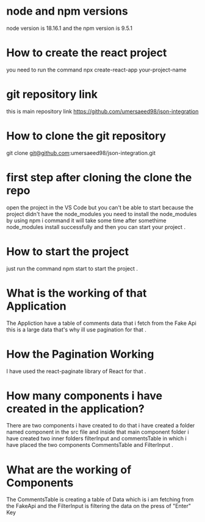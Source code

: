  
 # node and npm versions 
 node version is 18.16.1 and the npm version is 9.5.1
 # How to create the react project 
 you need to run the command npx create-react-app your-project-name
 # git repository link 
 this is main repository link https://github.com/umersaeed98/json-integration
 # How to clone the git repository 
 git clone git@github.com:umersaeed98/json-integration.git
 # first step after cloning the clone the repo 
 open the project in the VS Code but you can't be able to start because the project didn't have the node_modules 
 you need to install the node_modules by using npm i command it will take some time after somethime node_modules install successfully and then you can start your project . 
 # How to start the project 
 just run the command npm start to start the project .
 # What is the working of that Application 
 The Appliction  have a table of comments data that i fetch from the Fake Api this is a large data that's why ill use pagination for that .
 # How the Pagination Working 
 I have used the react-paginate library of React for that . 
 # How many components i have created in the application?
 There are two components i have created to do that i  have created a folder named component in the src file and inside that main component folder i have created two inner folders filterInput and commentsTable in which i have placed the two components CommentsTable and FilterInput .
 # What are the working of Components 
 The CommentsTable is creating a table of Data which is i am fetching from the FakeApi and the FilterInput is filtering the data on the press of "Enter" Key 